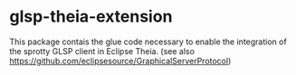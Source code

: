 # glsp-theia-extension

This package contais the glue code necessary to enable the integration of the sprotty GLSP client in Eclipse Theia. (see also https://github.com/eclipsesource/GraphicalServerProtocol)
